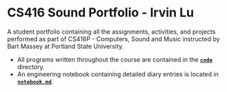 # CS416 Sound Portfolio - Irvin Lu

A student portfolio containing all the assignments, activities, and projects performed as part of CS416P - Computers, Sound and Music
instructed by Bart Massey at Portland State University.

- All programs written throughout the course are contained in the [**`code`**](https://github.com/sakuttomon/CS416-Sound/blob/main/code) directory.
- An engineering notebook containing detailed diary entries is located in [**`notebook.md`**](https://github.com/sakuttomon/CS416-Sound/blob/main/notebook.md).
